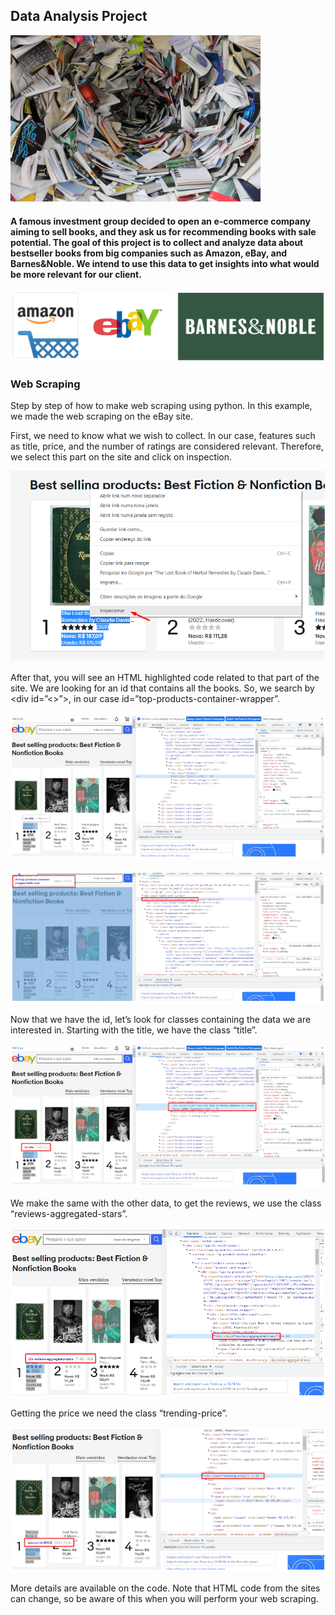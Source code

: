## Data Analysis Project

<img src="https://github.com/Wallis16/Data-Science-Portfolio/blob/main/Books%20%26%20Wings/Figures/pexels-pixabay-159751.jpg" width="400">

#### A famous investment group decided to open an e-commerce company aiming to sell books, and they ask us for recommending books with sale potential. The goal of this project is to collect and analyze data about bestseller books from big companies such as Amazon, eBay, and Barnes&Noble. We intend to use this data to get insights into what would be more relevant for our client.

![alt text](https://github.com/Wallis16/Data-Science-Portfolio/blob/main/Books%20%26%20Wings/Figures/presentation_image.jpg)

### Web Scraping
Step by step of how to make web scraping using python. In this example, we made the web scraping on the eBay site.

First, we need to know what we wish to collect. In our case, features such as title, price, and the number of ratings are considered relevant. Therefore, we select this part on the site and click on inspection.

![alt text](https://github.com/Wallis16/Data-Science-Portfolio/blob/main/Books%20%26%20Wings/Figures/web_scraping_step_by_step_1.png)

After that, you will see an HTML highlighted code related to that part of the site. We are looking for an id that contains all the books. So, we search by <div id=”<>”>, in our case id=”top-products-container-wrapper”.

![alt text](https://github.com/Wallis16/Data-Science-Portfolio/blob/main/Books%20%26%20Wings/Figures/web_scraping_step_by_step_2.png)

![alt text](https://github.com/Wallis16/Data-Science-Portfolio/blob/main/Books%20%26%20Wings/Figures/web_scraping_step_by_step_3.png)

Now that we have the id, let’s look for classes containing the data we are interested in. Starting with the title, we have the class “title”.

![alt text](https://github.com/Wallis16/Data-Science-Portfolio/blob/main/Books%20%26%20Wings/Figures/web_scraping_step_by_step_4.png)

We make the same with the other data, to get the reviews, we use the class “reviews-aggregated-stars”.

![alt text](https://github.com/Wallis16/Data-Science-Portfolio/blob/main/Books%20%26%20Wings/Figures/web_scraping_step_by_step_5.png)

Getting the price we need the class “trending-price”.

![alt text](https://github.com/Wallis16/Data-Science-Portfolio/blob/main/Books%20%26%20Wings/Figures/web_scraping_step_by_step_6.png)

More details are available on the code. Note that HTML code from the sites can change, so be aware of this when you will perform your web scraping.
